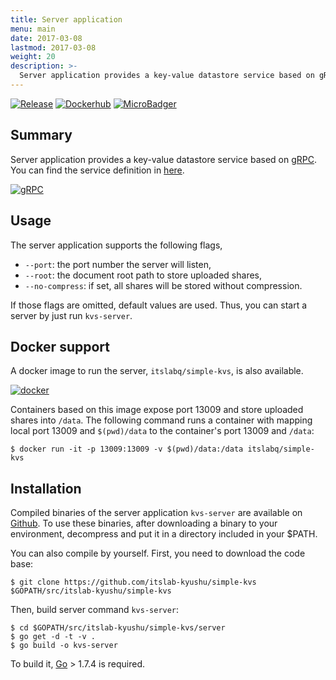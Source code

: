 ```yaml
---
title: Server application
menu: main
date: 2017-03-08
lastmod: 2017-03-08
weight: 20
description: >-
  Server application provides a key-value datastore service based on gRPC.
---
```

[![Release](https://img.shields.io/badge/release-0.1.0-brightgreen.svg)](https://github.com/itslab-kyushu/simple-kvs/releases/tag/v0.1.0)
[![Dockerhub](https://img.shields.io/badge/dockerhub-itslabq%2Fsimple--kvs-blue.svg)](https://hub.docker.com/r/itslabq/simple-kvs/)
[![MicroBadger](https://images.microbadger.com/badges/image/itslabq/simple-kvs.svg)](https://microbadger.com/images/itslabq/simple-kvs)

## Summary
Server application provides a key-value datastore service based on [gRPC](http://www.grpc.io/).
You can find the service definition in [here](https://github.com/itslab-kyushu/simple-kvs/blob/master/kvs/kvs.proto).

[![gRPC](../img/grpc.png)](http://www.grpc.io/)

## Usage
The server application supports the following flags,

* `--port`: the port number the server will listen,
* `--root`: the document root path to store uploaded shares,
* `--no-compress`: if set, all shares will be stored without compression.

If those flags are omitted, default values are used.
Thus, you can start a server by just run `kvs-server`.

## Docker support
A docker image to run the server, `itslabq/simple-kvs`, is also available.

[![docker](../img/small_h-trans.png)](https://www.docker.com/)

Containers based on this image expose port 13009 and store uploaded shares into
`/data`. The following command runs a container with mapping local port 13009
and `$(pwd)/data` to the container's port 13009 and `/data`:

```shell
$ docker run -it -p 13009:13009 -v $(pwd)/data:/data itslabq/simple-kvs
```

## Installation
Compiled binaries of the server application `kvs-server` are available on
[Github](https://github.com/itslab-kyushu/simple-kvs/releases).
To use these binaries, after downloading a binary to your environment, decompress and put it in a directory included in your $PATH.

You can also compile by yourself.
First, you need to download the code base:

```shell
$ git clone https://github.com/itslab-kyushu/simple-kvs $GOPATH/src/itslab-kyushu/simple-kvs
```

Then, build server command `kvs-server`:

```shell
$ cd $GOPATH/src/itslab-kyushu/simple-kvs/server
$ go get -d -t -v .
$ go build -o kvs-server
```

To build it, [Go](https://golang.org/) > 1.7.4 is required.
